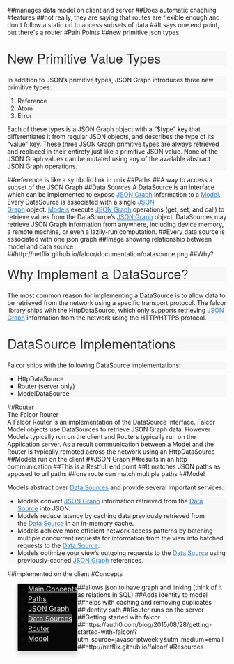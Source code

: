 ##manages data model on client and server
##Does automatic chaching
#features
##not really, they are saying that routes are flexible enough and don't follow a static url to access subsets of data
##It says one end point, but there's a router
#Pain Points
##new primitive json types
<h2 id="new-primitive-value-types" style="box-sizing: border-box; font-family: 'Helvetica Neue', Helvetica, Arial, sans-serif; font-weight: 500; line-height: 1.1; color: rgb(51, 51, 51); margin-top: -50px; font-size: 30px; position: relative; border-top-width: 70px; border-top-style: solid; border-top-color: transparent; z-index: -1; background-color: rgb(247, 247, 247); background-clip: padding-box;">New Primitive Value Types</h2><p style="box-sizing: border-box; background-color: rgb(247, 247, 247);">In addition to JSON’s primitive types, JSON Graph introduces three new primitive types:</p><ol style="box-sizing: border-box; background-color: rgb(247, 247, 247);"><li style="box-sizing: border-box;">Reference</li><li style="box-sizing: border-box;">Atom</li><li style="box-sizing: border-box;">Error</li></ol><p style="box-sizing: border-box; background-color: rgb(247, 247, 247);">Each of these types is a JSON Graph object with a “$type” key that differentiates it from regular JSON objects, and describes the type of its “value” key. These three JSON Graph primitive types are always retrieved and replaced in their entirety just like a primitive JSON value. None of the JSON Graph values can be mutated using any of the available abstract JSON Graph operations.</p>
##reference is like a symbolic link in unix
##Paths
##A way to access a subset of the JSON Graph
##Data Sources
<span style="background-color: rgb(247, 247, 247);">A DataSource is an interface which can be implemented to expose&nbsp;</span><a href="http://netflix.github.io/falcor/documentation/jsongraph.html" style="box-sizing: border-box; color: rgb(51, 122, 183); background-color: rgb(247, 247, 247);">JSON Graph</a><span style="background-color: rgb(247, 247, 247);">&nbsp;information to a&nbsp;</span><a href="http://netflix.github.io/falcor/documentation/model.html" style="box-sizing: border-box; color: rgb(51, 122, 183); background-color: rgb(247, 247, 247);">Model</a><span style="background-color: rgb(247, 247, 247);">. Every DataSource is associated with a single&nbsp;</span><a href="http://netflix.github.io/falcor/documentation/jsongraph.html" style="box-sizing: border-box; color: rgb(51, 122, 183); background-color: rgb(247, 247, 247);">JSON Graph</a><span style="background-color: rgb(247, 247, 247);">&nbsp;object.&nbsp;</span><a href="http://netflix.github.io/falcor/documentation/model.html" style="box-sizing: border-box; color: rgb(51, 122, 183); background-color: rgb(247, 247, 247);">Models</a><span style="background-color: rgb(247, 247, 247);">&nbsp;execute&nbsp;</span><a href="http://netflix.github.io/falcor/documentation/jsongraph.html" style="box-sizing: border-box; color: rgb(51, 122, 183); background-color: rgb(247, 247, 247);">JSON Graph</a>&nbsp;<span style="background-color: rgb(247, 247, 247);">operations (get, set, and call) to retrieve values from the DataSource’s&nbsp;</span><a href="http://netflix.github.io/falcor/documentation/jsongraph.html" style="box-sizing: border-box; color: rgb(51, 122, 183); background-color: rgb(247, 247, 247);">JSON Graph</a><span style="background-color: rgb(247, 247, 247);">&nbsp;object. DataSources may retrieve JSON Graph information from anywhere, including device memory, a remote machine, or even a lazily-run computation.</span>
##Every data source is associated with one json graph
##Image showing relationship between model and data source
##http://netflix.github.io/falcor/documentation/datasource.png
##Why?
<h2 id="why-implement-a-datasource" style="box-sizing: border-box; font-family: 'Helvetica Neue', Helvetica, Arial, sans-serif; font-weight: 500; line-height: 1.1; color: rgb(51, 51, 51); margin-top: -50px; font-size: 30px; position: relative; border-top-width: 70px; border-top-style: solid; border-top-color: transparent; z-index: -1; background-color: rgb(247, 247, 247); background-clip: padding-box;">Why Implement a DataSource?</h2><p style="box-sizing: border-box; background-color: rgb(247, 247, 247);">The most common reason for implementing a DataSource is to allow data to be retrieved from the network using a specific transport protocol. The falcor library ships with the HttpDataSource, which only supports retrieving&nbsp;<a href="http://netflix.github.io/falcor/documentation/jsongraph.html" style="box-sizing: border-box; color: rgb(51, 122, 183); background-color: transparent;">JSON Graph</a>&nbsp;information from the network using the HTTP/HTTPS protocol.</p><h2 id="datasource-implementations" style="box-sizing: border-box; font-family: 'Helvetica Neue', Helvetica, Arial, sans-serif; font-weight: 500; line-height: 1.1; color: rgb(51, 51, 51); margin-top: -50px; font-size: 30px; position: relative; border-top-width: 70px; border-top-style: solid; border-top-color: transparent; z-index: -1; background-color: rgb(247, 247, 247); background-clip: padding-box;">DataSource Implementations</h2><p style="box-sizing: border-box; background-color: rgb(247, 247, 247);">Falcor ships with the following DataSource implementations:</p><ul style="box-sizing: border-box; background-color: rgb(247, 247, 247);"><li style="box-sizing: border-box;">HttpDataSource</li><li style="box-sizing: border-box;">Router (server only)</li><li style="box-sizing: border-box;">ModelDataSource</li></ul>
##Router
<div>The Falcor Router<br></div><div>A Falcor Router is an implementation of the DataSource interface. Falcor Model objects use DataSources to retrieve JSON Graph data. However Models typically run on the client and Routers typically run on the Application server. As a result communication between a Model and the Router is typically remoted across the network using an HttpDataSource</div>
##Models run on the client
##JSON Graph
##results in an http communication
##This is a Restfull end point
##It matches  JSON paths as apposed to url paths
##one route can match multiple paths
##Model
<p style="box-sizing: border-box; background-color: rgb(247, 247, 247);">Models abstract over&nbsp;<a href="http://netflix.github.io/falcor/documentation/datasources.html" style="box-sizing: border-box; color: rgb(51, 122, 183); background-color: transparent;">Data Sources</a>&nbsp;and provide several important services:</p><ul style="box-sizing: border-box; background-color: rgb(247, 247, 247);"><li style="box-sizing: border-box;">Models convert&nbsp;<a href="http://netflix.github.io/falcor/documentation/jsongraph.html" style="box-sizing: border-box; color: rgb(51, 122, 183); background-color: transparent;">JSON Graph</a>&nbsp;information retrieved from the&nbsp;<a href="http://netflix.github.io/falcor/documentation/datasources.html" style="box-sizing: border-box; color: rgb(51, 122, 183); background-color: transparent;">Data Source</a>&nbsp;into JSON.</li><li style="box-sizing: border-box;">Models reduce latency by caching data previously retrieved from the&nbsp;<a href="http://netflix.github.io/falcor/documentation/datasources.html" style="box-sizing: border-box; color: rgb(51, 122, 183); background-color: transparent;">Data Source</a>&nbsp;in an in-memory cache.</li><li style="box-sizing: border-box;">Models achieve more efficient network access patterns by batching multiple concurrent requests for information from the view into batched requests to the&nbsp;<a href="http://netflix.github.io/falcor/documentation/datasources.html" style="box-sizing: border-box; color: rgb(51, 122, 183); background-color: transparent;">Data Source</a>.</li><li style="box-sizing: border-box;">Models optimize your view’s outgoing requests to the&nbsp;<a href="http://netflix.github.io/falcor/documentation/datasources.html" style="box-sizing: border-box; color: rgb(51, 122, 183); background-color: transparent;">Data Source</a>&nbsp;using previously-cached&nbsp;<a href="http://netflix.github.io/falcor/documentation/jsongraph.html" style="box-sizing: border-box; color: rgb(51, 122, 183); background-color: transparent;">JSON Graph</a>&nbsp;references.</li></ul>
##implemented on the client
#Concepts
<ul class="nav navbar-nav" style="box-sizing: border-box; margin-bottom: 0px; background-color: rgb(54, 54, 54);"><li class="dropdown active open" style="box-sizing: border-box; display: block; float: left; background-color: rgb(74, 74, 74);"><ul class="dropdown-menu" style="box-sizing: border-box; margin-top: 1px; top: 50px; z-index: 1000; border-top-width: 2px; border-color: rgb(204, 204, 204) rgba(0, 0, 0, 0.14902) rgba(0, 0, 0, 0.14902); border-radius: 0px 0px 4px 4px; box-shadow: rgba(0, 0, 0, 0.172549) 0px 6px 12px; background-color: rgba(0, 0, 0, 0.901961);"><li class="" style="box-sizing: border-box;"><a href="http://netflix.github.io/falcor/documentation/paths.html" style="box-sizing: border-box; color: rgb(230, 230, 230); text-decoration: underline; outline: 0px; line-height: 1.42857; font-size: 16px; background-color: transparent;" target="_blank">Main Concepts<br></a></li><li class="" style="box-sizing: border-box;"><a href="http://netflix.github.io/falcor/documentation/paths.html" style="box-sizing: border-box; color: rgb(230, 230, 230); text-decoration: underline; outline: 0px; line-height: 1.42857; font-size: 16px; background-color: transparent;" target="_blank">Paths</a></li><li class="" style="box-sizing: border-box;"><a href="http://netflix.github.io/falcor/documentation/jsongraph.html" style="box-sizing: border-box; color: rgb(230, 230, 230); line-height: 1.42857; font-size: 16px; background-color: transparent;" target="_blank">JSON Graph</a></li><li class="active" style="box-sizing: border-box;"><a href="http://netflix.github.io/falcor/documentation/datasources.html" style="box-sizing: border-box; color: rgb(230, 230, 230); line-height: 1.42857; font-size: 16px; background-color: rgb(74, 74, 74);" target="_blank">Data Sources</a></li><li class="" style="box-sizing: border-box;"><a href="http://netflix.github.io/falcor/documentation/router.html" style="box-sizing: border-box; color: rgb(230, 230, 230); line-height: 1.42857; font-size: 16px; background-color: transparent;" target="_blank">Router</a></li><li class="" style="box-sizing: border-box;"><a href="http://netflix.github.io/falcor/documentation/model.html" style="box-sizing: border-box; color: rgb(230, 230, 230); line-height: 1.42857; font-size: 16px; background-color: transparent;" target="_blank">Model</a></li><li class="" style="box-sizing: border-box;"><div><br></div></li></ul></li><li class="dropdown " style="box-sizing: border-box; display: block; float: left;"></li></ul>
##allows json to have graph and linking (think of it as relations in SQL)
##Adds identity to model
##helps with caching and removing duplicates
##identity path
##Router runs on the server
##Getting started with falcor
##https://auth0.com/blog/2015/08/28/getting-started-with-falcor/?utm_source=javascriptweekly&utm_medium=email
##http://netflix.github.io/falcor/
#Resources
